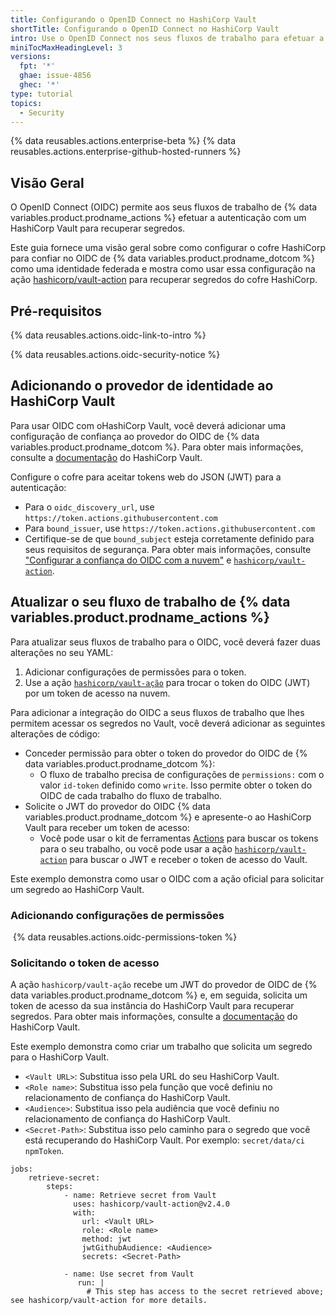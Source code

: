 ```yaml
---
title: Configurando o OpenID Connect no HashiCorp Vault
shortTitle: Configurando o OpenID Connect no HashiCorp Vault
intro: Use o OpenID Connect nos seus fluxos de trabalho para efetuar a autenticação com o HashiCorp Vault.
miniTocMaxHeadingLevel: 3
versions:
  fpt: '*'
  ghae: issue-4856
  ghec: '*'
type: tutorial
topics:
  - Security
---
```


{% data reusables.actions.enterprise-beta %}
{% data reusables.actions.enterprise-github-hosted-runners %}

## Visão Geral

O OpenID Connect (OIDC) permite aos seus fluxos de trabalho de {% data variables.product.prodname_actions %} efetuar a autenticação com um HashiCorp Vault para recuperar segredos.

Este guia fornece uma visão geral sobre como configurar o cofre HashiCorp para confiar no OIDC de {% data variables.product.prodname_dotcom %} como uma identidade federada e mostra como usar essa configuração na ação [hashicorp/vault-action](https://github.com/hashicorp/vault-action) para recuperar segredos do cofre HashiCorp.

## Pré-requisitos

{% data reusables.actions.oidc-link-to-intro %}

{% data reusables.actions.oidc-security-notice %}

## Adicionando o provedor de identidade ao HashiCorp Vault

Para usar OIDC com oHashiCorp Vault, você deverá adicionar uma configuração de confiança ao provedor do OIDC de {% data variables.product.prodname_dotcom %}. Para obter mais informações, consulte a [documentação](https://www.vaultproject.io/docs/auth/jwt) do HashiCorp Vault.

Configure o cofre para aceitar tokens web do JSON (JWT) para a autenticação:
- Para o `oidc_discovery_url`, use `https://token.actions.githubusercontent.com`
- Para `bound_issuer`, use `https://token.actions.githubusercontent.com`
- Certifique-se de que `bound_subject` esteja corretamente definido para seus requisitos de segurança. Para obter mais informações, consulte ["Configurar a confiança do OIDC com a nuvem"](/actions/deployment/security-hardening-your-deployments/about-security-hardening-with-openid-connect#configuring-the-oidc-trust-with-the-cloud) e [`hashicorp/vault-action`](https://github.com/hashicorp/vault-action).

## Atualizar o seu fluxo de trabalho de {% data variables.product.prodname_actions %}

Para atualizar seus fluxos de trabalho para o OIDC, você deverá fazer duas alterações no seu YAML:
1. Adicionar configurações de permissões para o token.
2. Use a ação [`hashicorp/vault-ação`](https://github.com/hashicorp/vault-action) para trocar o token do OIDC (JWT) por um token de acesso na nuvem.


Para adicionar a integração do OIDC a seus fluxos de trabalho que lhes permitem acessar os segredos no Vault, você deverá adicionar as seguintes alterações de código:

- Conceder permissão para obter o token do provedor do OIDC de {% data variables.product.prodname_dotcom %}:
  - O fluxo de trabalho precisa de configurações de `permissions:` com o valor `id-token` definido como `write`. Isso permite obter o token do OIDC de cada trabalho do fluxo de trabalho.
- Solicite o JWT do provedor do OIDC {% data variables.product.prodname_dotcom %} e apresente-o ao HashiCorp Vault para receber um token de acesso:
  - Você pode usar o kit de ferramentas [Actions](https://github.com/actions/toolkit/) para buscar os tokens para o seu trabalho, ou você pode usar a ação [`hashicorp/vault-action`](https://github.com/hashicorp/vault-action) para buscar o JWT e receber o token de acesso do Vault.

Este exemplo demonstra como usar o OIDC com a ação oficial para solicitar um segredo ao HashiCorp Vault.

### Adicionando configurações de permissões

 {% data reusables.actions.oidc-permissions-token %}

### Solicitando o token de acesso

A ação `hashicorp/vault-ação` recebe um JWT do provedor de OIDC de {% data variables.product.prodname_dotcom %} e, em seguida, solicita um token de acesso da sua instância do HashiCorp Vault para recuperar segredos. Para obter mais informações, consulte a [documentação](https://github.com/hashicorp/vault-action) do HashiCorp Vault.

Este exemplo demonstra como criar um trabalho que solicita um segredo para o HashiCorp Vault.

- `<Vault URL>`: Substitua isso pela URL do seu HashiCorp Vault.
- `<Role name>`: Substitua isso pela função que você definiu no relacionamento de confiança do HashiCorp Vault.
- `<Audience>`: Substitua isso pela audiência que você definiu no relacionamento de confiança do HashiCorp Vault.
- `<Secret-Path>`: Substitua isso pelo caminho para o segredo que você está recuperando do HashiCorp Vault. Por exemplo: `secret/data/ci npmToken`.

```yaml{:copy}
jobs:
    retrieve-secret:
        steps:
            - name: Retrieve secret from Vault
              uses: hashicorp/vault-action@v2.4.0
              with:
                url: <Vault URL>
                role: <Role name>
                method: jwt
                jwtGithubAudience: <Audience>
                secrets: <Secret-Path>

            - name: Use secret from Vault
               run: |
                 # This step has access to the secret retrieved above; see hashicorp/vault-action for more details.
```
